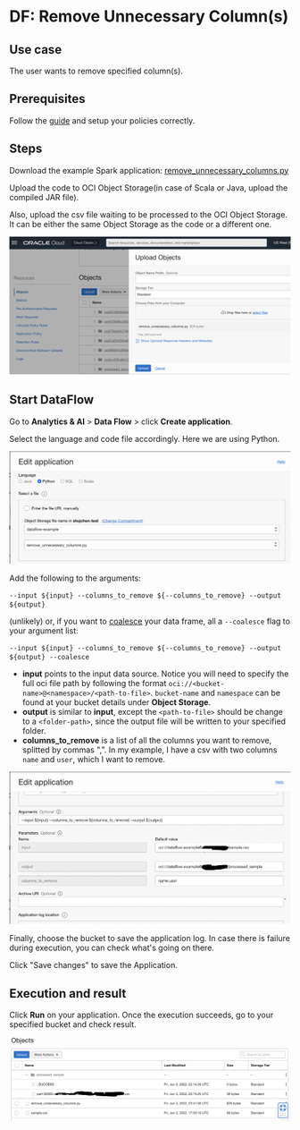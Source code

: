 # DF: Remove Unnecessary Column(s)

## Use case

The user wants to remove specified column(s).

## Prerequisites
Follow the [guide](../README) and setup your policies correctly.

## Steps

Download the example Spark application: [remove_unnecessary_columns.py](./example_code/remove_unnecessary_columns.py)

Upload the code to OCI Object Storage(in case of Scala or Java, upload the compiled JAR file). 

Also, upload the csv file waiting to be processed to the OCI Object Storage. It can be either the same Object Storage as the code or a different one.

![image info](./utils/upload_sjc_object.png)
## Start DataFlow


Go to **Analytics & AI** > **Data Flow** > click **Create application**.

Select the language and code file accordingly. Here we are using Python.

![image info](./utils/select-code.png)


Add the following to the arguments:

```
--input ${input} --columns_to_remove ${--columns_to_remove} --output ${output}
```

(unlikely) or, if you want to [coalesce](https://spark.apache.org/docs/latest/api/python/reference/api/pyspark.RDD.coalesce.html) your data frame, all a `--coalesce` flag to your argument list:
```
--input ${input} --columns_to_remove ${--columns_to_remove} --output ${output} --coalesce
```

- <b>input</b> points to the input data source. Notice you will need to specify the full oci file path by following the format `oci://<bucket-name>@<namespace>/<path-to-file>`. `bucket-name` and `namespace` can be found at your bucket details under **Object Storage**.
- <b>output</b> is similar to <b>input</b>, except the `<path-to-file>` should be change to a `<folder-path>`, since the output file will be written to your specified folder.
- <b>columns_to_remove</b> is a list of all the columns you want to remove, splitted by commas ",". In my example, I have a csv with two columns `name` and `user`, which I want to remove.

![image info](./utils/set_args_remove.png)

Finally, choose the bucket to save the application log. In case there is failure during execution, you can check what's going on there.

Click "Save changes" to save the Application.


## Execution and result
Click **Run** on your application. Once the execution succeeds, go to your specified bucket and check result.

![image info](./utils/remove_res.png)



